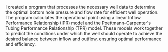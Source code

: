 I created a program that processes the necessary well data to determine the optimal bottom hole pressure and flow rate for efficient well operation. The program calculates the operational point using a linear Inflow Performance Relationship (IPR) model and the Poettmann–Carpenter's Tubing Performance Relationship (TPR) model. These models work together to predict the conditions under which the well should operate to achieve the desired balance between inflow and outflow, ensuring optimal performance and efficiency.

